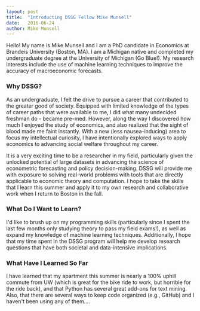 ```yaml
---
layout: post
title:  "Introducting DSSG Fellow Mike Munsell"
date:   2016-06-24
author: Mike Munsell
---
```


Hello! My name is Mike Munsell and I am a PhD candidate in Economics at Brandeis University (Boston, MA).  I am a Michigan native and completed my undergraduate degree at the University of Michigan (Go Blue!).  My research interests include the use of machine learning techniques to improve the accuracy of macroeconomic forecasts.

### Why DSSG?
As an undergraduate, I felt the drive to pursue a career that contributed to the greater good of society.  Equipped with limited knowledge of the types of career paths that were available to me, I did what many undecided freshman do - became pre-med.  However, along the way I discovered how much I enjoyed the study of economics, and also realized that the sight of blood made me faint instantly.  With a new (less nausea-inducing) area to focus my intellectual curiosity, I have intentionally explored ways to apply economics to advancing social welfare throughout my career. 

It is a very exciting time to be a researcher in my field, particularly given the unlocked potential of large datasets in advancing the science of econometric forecasting and policy decision-making.  DSSG will provide me with exposure to solving real-world problems with tools that are directly applicable to economic theory and computation.  I hope to take the skills that I learn this summer and apply it to my own research and collaborative work when I return to Boston in the fall.

### What Do I Want to Learn?
I'd like to brush up on my programming skills (particularly since I spent the last few months only studying theory to pass my field exams!), as well as expand my knowledge of machine learning techniques.  Additionally, I hope that my time spent in the DSSG program will help me develop research questions that have both societal and data-intensive implications.

### What Have I Learned So Far
I have learned that my apartment this summer is nearly a 100% uphill commute from UW (which is great for the bike ride to work, but horrible for the ride back), and that Python has several great add-ons for text mining.  Also, that there are several ways to keep code organized (e.g., GitHub) and I haven't been using any of them....
